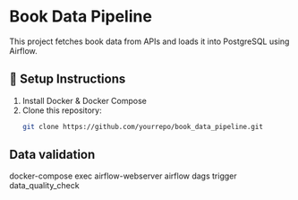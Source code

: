 # Book Data Pipeline
This project fetches book data from APIs and loads it into PostgreSQL using Airflow.

## 🚀 Setup Instructions
1. Install Docker & Docker Compose
2. Clone this repository:
   ```sh
   git clone https://github.com/yourrepo/book_data_pipeline.git


## Data validation
docker-compose exec airflow-webserver airflow dags trigger data_quality_check
